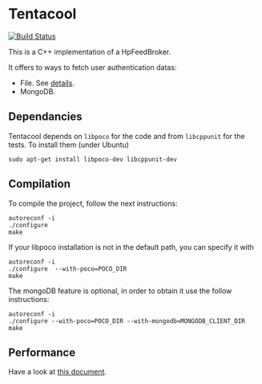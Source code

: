 # Tentacool

[![Build Status](https://travis-ci.org/tentacool/tentacool.svg?branch=devel-aldo)](https://travis-ci.org/abes975/tentacool)

This is a C++ implementation of a HpFeedBroker.

It offers to ways to fetch user authentication datas:
 - File. See [details](docs/file.md).
 - MongoDB.

## Dependancies

Tentacool depends on `libpoco` for the code and from `libcppunit` for the tests.
To install them (under Ubuntu)

```
sudo apt-get install libpoco-dev libcppunit-dev
```

## Compilation

To compile the project, follow the next instructions:

```
autoreconf -i
./configure
make
```

If your libpoco installation is not in the default path, you can specify it with

```
autoreconf -i
./configure  --with-poco=POCO_DIR
make
```

The mongoDB feature is optional, in order to obtain it use the follow instructions:

```
autoreconf -i
./configure --with-poco=POCO_DIR --with-mongodb=MONGODB_CLIENT_DIR
make
```

## Performance

Have a look at [this document](docs/performance.md).
